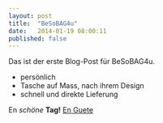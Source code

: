 ```yaml
---
layout: post
title:  "BeSoBAG4u"
date:   2014-01-19 08:00:11
published: false
---
```


Das ist der erste Blog-Post für BeSoBAG4u.

  - persönlich
  - Tasche auf Mass, nach ihrem Design
  - schnell und direkte Lieferung

En *schöne* **Tag!**
[En Guete](http://vimeo.com/83514724)

